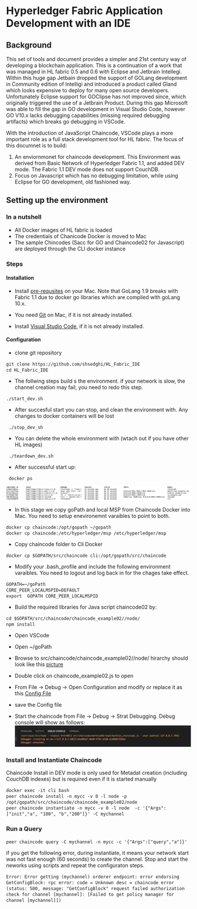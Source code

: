 # Hyperledger Fabric Application Development with an IDE
## Background
This set of tools and document provides a simpler and 21st century way of developing a blockchain application. This is a continuation of a work that was managed in HL fabric 0.5 and 0.6 with Eclipse and Jetbrain Intellegi. Within this huge gap Jetbain dropped the support of GOLang development in Community edition of Intelligi and introduced a product called Gland which looks expensive to deploy for many open source developers. Unfortunately Eclipse support for GOClipse has not improved since, which originally triggered the use of a Jetbrain Product. During this gap Microsoft was able to fill the gap in GO development in Visual Studio Code, however GO V10.x lacks debugging capabilities (missing required debugging artifacts) which breaks go debugging in VSCode. 

With the introduction of JavaScript Chaincode, VSCode plays a more important role as a full stack development tool for HL fabric. The focus of this documnet is to build:

1. An enviornmonet for chaincode development. This Environment was derived from Basic Network of Hyperledger Fabric 1.1, and added DEV mode. The Fabric 1.1 DEV mode does not support CouchDB.
2. Focus on Javascript which has no debugging limitation, while using Eclipse for GO development, old fashioned way.


## Setting up the environment

### In a nutshell

* All Docker images of HL fabric is loaded
* The credentials of Chanicode Docker is moved to Mac
* The sample Chincodes (Sacc for GO and Chaincode02 for Javascript) are deployed through the CLI docker instance

### Steps
#### Installation ####

* Install [pre-requsites](https://hyperledger-fabric.readthedocs.io/en/release-1.1/prereqs.html) on your Mac. Note that GoLang 1.9 breaks with Fabric 1.1 due to docker go libraries which are compiled with  goLang 10.x.

* You need [Git](https://git-scm.com/download/mac) on Mac, if it is not already installed.

* Install [Visual Studio Code](https://code.visualstudio.com/), if it is not already installed.


#### Configuration ####
* clone git repository
```
git clone https://github.com/shsedghi/HL_Fabric_IDE
cd HL_Fabric_IDE
```
* The follwing steps build s the environment. if your network is slow, the channel creation may fail, you need to redo this step.
```
./start_dev.sh
```
* After succesful start you can stop, and clean the environment with. Any changes to docker containers will be lost
```
 ./stop_dev_sh
```
* You can delete the whole environment with (wtach out if you have other HL images)
```
 ./teardown_dev.sh
```
* After successful start up:
```
 docker ps
```
![](images/Docker_PS.png)

* In this stage we copy goPath and local MSP from Chaincode Docker into Mac. You need to setup  enevironemnt varaibles to point to both. 

```
docker cp chaincode:/opt/gopath ~/gopath
docker cp chaincode:/etc/hyperledger/msp /etc/hyperledger/msp
```
* Copy chaincode folder to Cli Docker
```
docker cp $GOPATH/src/chaincode cli:/opt/gopath/src/chaincode
```
* Modify your .bash_profile and include the following environment varaibles. You need to logout and log back in for the chages take effect.
```
GOPATH=~/goPath
CORE_PEER_LOCALMSPID=DEFAULT
export  GOPATH CORE_PEER_LOCALMSPID 
```

* Build the required libraries for Java script chaincode02 by:
```
cd $GOPATH/src/chaincode/chaincode_example02//node/
npm install
```
* Open VSCode 
* Open ~/goPath
* Browse to src/chaincode/chaincode_example02//node/
hirarchy should look like this [picture](images/VSCode.png)

* Double click on chaincode_example02.js to open
* From File &rightarrow; Debug &rightarrow; Open Configuration and modify or replace it as this [Config File](lunch_js.json) 
* save the Config file
* Start the chaincode from File &rightarrow; Debug &rightarrow; Strat Debugging. Debug console will show as follows:
![Debug Console](images/Debug_Console.png)
### Install and Instantiate Chaincode
Chaincode Install in DEV mode is only used for Metadat creation (including CouchDB indexes) but is required even if it is started manually

```
docker exec -it cli bash
peer chaincode install -n mycc -v 0 -l node -p /opt/gopath/src/chaincode/chaincode_example02/node
peer chaincode instantiate -n mycc -v 0 -l node  -c '{"Args":["init","a", "100", "b","200"]}' -C mychannel
```
### Run a Query
```
peer chaincode query -C mychannel -n mycc -c '{"Args":["query","a"]}'

```
if you get the following error, during instantiate, it means your network start was not fast enough (60 seconds) to create the channel. Stop and start the neworks using scripts and repeat the configuraton steps.

```
Error: Error getting (mychannel) orderer endpoint: error endorsing GetConfigBlock: rpc error: code = Unknown desc = chaincode error (status: 500, message: "GetConfigBlock" request failed authorization check for channel [mychannel]: [Failed to get policy manager for channel [mychannel]])
```





